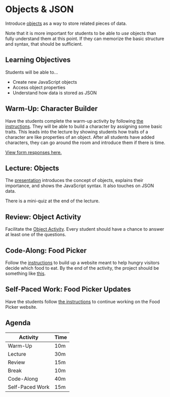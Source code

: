 # Objects & JSON
Introduce [objects](https://www.w3schools.com/js/js_objects.asp) as a way to store related pieces of data.

Note that it is more important for students to be able to _use_ objects than fully understand them at this point. If they can memorize the basic structure and syntax, that should be sufficient.

## Learning Objectives
Students will be able to...

- Create new JavaScript objects
- Access object properties
- Understand how data is stored as JSON

## Warm-Up: Character Builder
Have the students complete the warm-up activity by following [the instructions](WarmUp.md). They will be able to build a character by assigning some basic traits. This leads into the lecture by showing students how traits of a character are like properties of an object. After all students have added characters, they can go around the room and introduce them if there is time.

[View form responses here.](https://forms.office.com/Pages/DesignPageV2.aspx?subpage=design&FormId=iNuljKul90il4EzlCTX4B33juYEmlJlJpIkctSGCv9RUM1JPWk8wUzhMTEJYNTIyMFU1QlRMWVBERC4u&Token=d4e6ad5040cd498da5c54fbad9c236fd)

## Lecture: Objects
The [presentation](Objects.pptx) introduces the concept of objects, explains their importance, and shows the JavaScript syntax. It also touches on JSON data.

There is a mini-quiz at the end of the lecture.

## Review: Object Activity
Facilitate the [Object Activity](ObjectActivity.md). Every student should have a chance to answer at least one of the questions.

## Code-Along: Food Picker
Follow the [instructions](FoodPickerCodeAlong.md) to build up a website meant to help hungry visitors decide which food to eat. By the end of the activity, the project should be something like [this](https://hytop.onrender.com/e/foremost-spark-locket).

## Self-Paced Work: Food Picker Updates
Have the students follow [the instructions](SelfPacedWork.md) to continue working on the Food Picker website.
 
## Agenda

| Activity | Time |
|-|-|
| Warm-Up | 10m |
| Lecture | 30m |
| Review | 15m |
| Break | 10m |
| Code-Along | 40m |
| Self-Paced Work | 15m |
